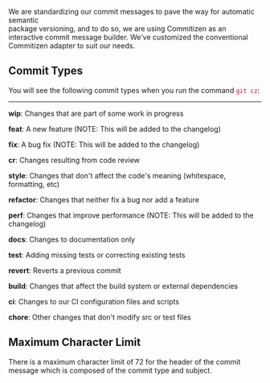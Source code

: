 We are standardizing our commit messages to pave the way for automatic semantic   
package versioning, and to do so, we are using Commitizen as an interactive
commit message builder. We've customized the conventional Commitizen adapter to
suit our needs.

## Commit Types

You will see the following commit types when you run the command 
<span style="color: #e60031">`git cz`</span>:

--- 

**wip**: Changes that are part of some work in progress

**feat**: A new feature (NOTE: This will be added to the changelog)

**fix**: A bug fix (NOTE: This will be added to the changelog)

**cr**: Changes resulting from code review

**style**: Changes that don't affect the code's meaning (whitespace, formatting, etc)

**refactor**: Changes that neither fix a bug nor add a feature

**perf**: Changes that improve performance (NOTE: This will be added to the changelog)

**docs**: Changes to documentation only

**test**: Adding missing tests or correcting existing tests

**revert**: Reverts a previous commit

**build**: Changes that affect the build system or external dependencies

**ci**: Changes to our CI configuration files and scripts

**chore**: Other changes that don't modify src or test files

## Maximum Character Limit

There is a maximum character limit of 72 for the header of the commit message 
which is composed of the commit type and subject. 
